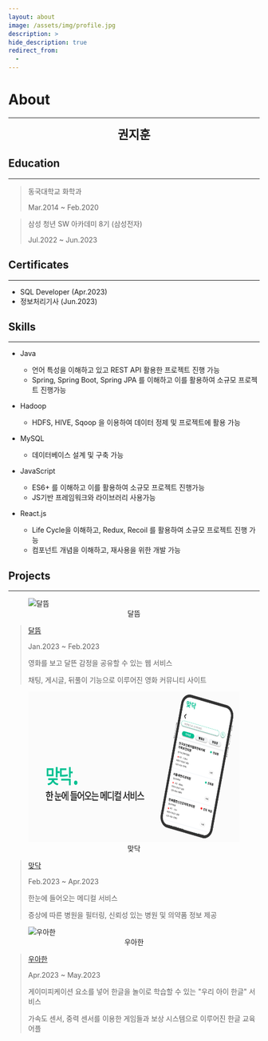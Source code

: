 ```yaml
---
layout: about
image: /assets/img/profile.jpg
description: >
hide_description: true
redirect_from:
  -
---
```


# About

<!--author-->

---

<center>
<span style=
"font-size:170%;
font-weight:bold">
권지훈
</span>
</center>

## Education

---

> 동국대학교 화학과
>
> Mar.2014 ~ Feb.2020

> 삼성 청년 SW 아카데미 8기 (삼성전자)
>
> Jul.2022 ~ Jun.2023

## Certificates

---

- SQL Developer (Apr.2023)
- 정보처리기사 (Jun.2023)

## Skills

---

- Java

  - 언어 특성을 이해하고 있고 REST API 활용한 프로젝트 진행 가능
  - Spring, Spring Boot, Spring JPA 를 이해하고 이를 활용하여 소규모 프로젝트 진행가능

- Hadoop

  - HDFS, HIVE, Sqoop 을 이용하여 데이터 정제 및 프로젝트에 활용 가능

- MySQL

  - 데이터베이스 설계 및 구축 가능

- JavaScript

  - ES6+ 를 이해하고 이를 활용하여 소규모 프로젝트 진행가능
  - JS기반 프레임워크와 라이브러리 사용가능

- React.js
  - Life Cycle을 이해하고, Redux, Recoil 를 활용하여 소규모 프로젝트 진행 가능
  - 컴포넌트 개념을 이해하고, 재사용을 위한 개발 가능

## Projects

---

<figure>
  <img src="/assets/img/about/moonrise.gif" width="600px" height="300px" title="달뜸" alt="달뜸" />
  <figcaption style="text-align:center">달뜸</figcaption>
</figure>

> [달뜸](https://github.com/kjh8673a/Moonrise)
>
> Jan.2023 ~ Feb.2023
>
> 영화를 보고 달뜬 감정을 공유할 수 있는 웹 서비스
> 
> 채팅, 게시글, 뒤풀이 기능으로 이루어진 영화 커뮤니티 사이트

<figure>
  <img src="/assets/img/about/matdoc.png" width="600px" height="300px" title="맞닥" alt="맞닥" />
  <figcaption style="text-align:center">맞닥</figcaption>
</figure>

> [맞닥](https://github.com/kjh8673a/Matdoc)
>
> Feb.2023 ~ Apr.2023
>
> 한눈에 들어오는 메디컬 서비스
>
> 증상에 따른 병원을 필터링, 신뢰성 있는 병원 및 의약품 정보 제공

<figure>
  <img src="/assets/img/about/wooahan.gif" width="600px" height="300px" title="우아한" alt="우아한" />
  <figcaption style="text-align:center">우아한</figcaption>
</figure>

> [우아한](https://github.com/kjh8673a/Wooahan)
>
> Apr.2023 ~ May.2023
>
> 게이미피케이션 요소를 넣어 한글을 놀이로 학습할 수 있는 "우리 아이 한글" 서비스
>
> 가속도 센서, 중력 센서를 이용한 게임들과 보상 시스템으로 이루어진 한글 교육 어플

